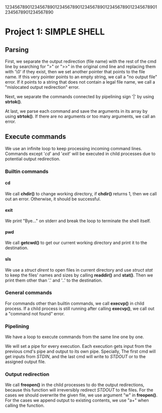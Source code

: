 12345678901234567890123456789012345678901234567890123456789012345678901234567890
# Project 1: SIMPLE SHELL
## Parsing
First, we separate the output redirection (file name) with the rest of the cmd 
line by searching for ">" or ">>" in the original cmd line and replacing them 
with '\0' if they exist, then we set another pointer that points to the file 
name. If this very pointer points to an empty string, we call a "no output file"
 error. If it points to a string that does not contain a legal file name, we 
call a "mislocated output redirection" error. 

Next, we separate the commands connected by pipelining sign '|' by using 
**strtok()**. 

At last, we parse each command and save the arguments in its array by using 
**strtok()**. If there are no arguments or too many arguments, we call an 
error. 

## Execute commands
We use an infinite loop to keep processing incoming command lines. Commands 
except '*cd*' and '*exit*' will be executed in child processes due to potential 
output redirection.

### Builtin commands
#### cd
We call **chdir()** to change working directory, if **chdir()** returns 1, then 
we call out an error. Otherwise, it should be successful. 

#### exit
We print "Bye..." on stderr and break the loop to terminate the shell itself.

#### pwd
We call **getcwd()** to get our current working directory and print it to the 
destination. 

#### sls
We use a *struct dirent* to open files in current directory and use *struct 
stat* to keep the files' names and sizes by calling **readdir()** and
**stat()**. Then we print them other than '.' and '..' to the destination. 

### General commands
For commands other than builtin commands, we call **execvp()** in child process.
If a child process is still running after calling **execvp()**, we call out a
"command not found" error. 

### Pipelining
We have a loop to execute commands from the same line one by one. 

We will set a pipe for every execution. Each execution gets input from the 
previous cmd's pipe and output to its own pipe. Specially, The first cmd will 
get inputs from *STDIN*, and the last cmd will write to *STDOUT* or to the 
assigned output file. 

### Output redirection
We call **freopen()** in the child processes to do the output redirections, 
because this function will irreversibly redirect *STDOUT* to the files. 
For the cases we should overwrite the given file, we use argument "w" in 
**freopen()**. For the cases we append output to existing contents, we use
"a+" when calling the function. 
